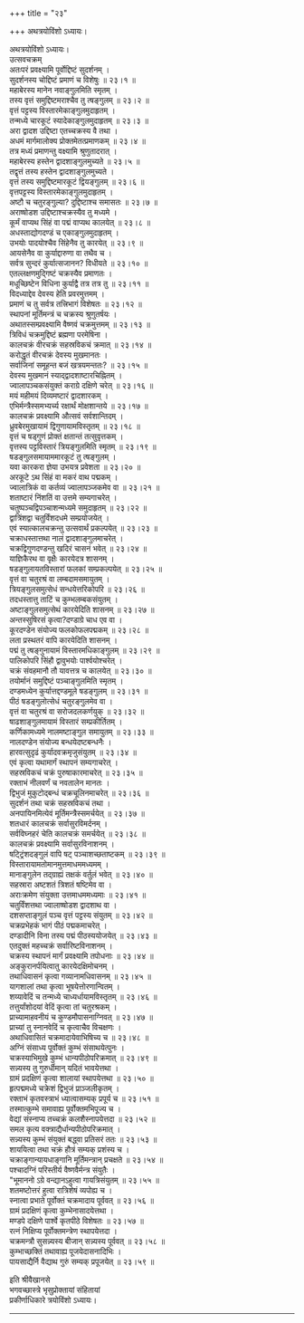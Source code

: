 +++
title = "२३"

+++
अथत्रयोविंशो ऽध्यायः।

अथत्रयोविंशो ऽध्यायः।  
उत्सवचक्रम्  
अतःपरं प्रवक्ष्यामि पूर्वोद्दिष्टं सुदर्शनम् ।  
सुदर्शनस्य चोद्दिष्टं प्रमाणं च विशेषुः ॥ २३।१ ॥  
महाबेरस्य मानेन नवाङ्गुलमिति स्मृतम् ।  
तस्य वृत्तं समुद्दिष्टमराश्चैव तु त्षङ्गुलम् ॥ २३।२ ॥  
वृत्तं पट्टस्य विस्तारमेकाङ्गुलमुदाहृतम् ।  
तन्मध्ये चारकूटं स्यादेकाङ्गुलमुदाहृतम् ॥ २३।३ ॥  
अरा द्वादश उद्दिष्टा एतच्चक्रस्य वै तथा ।  
अधमं मार्गमालोक्य प्रोक्तमेतत्प्रमाणकम् ॥ २३।४ ॥  
तत्र मध्यं प्रमाणन्तु वक्ष्यामि श्रुणुतादरात् ।  
महाबेरस्य हस्तेन द्वादशाङ्गुलमुच्यते ॥ २३।५ ॥  
तद्वृत्तं तस्य हस्तेन द्वादशाङ्गुलमुच्यते ।  
वृत्तं तस्य समुद्दिष्टमारकूटं द्वियङ्गुलम् ॥ २३।६ ॥  
वृत्तपट्टस्य विस्तारमेकाङ्गुलमुदाहृतम् ।  
अष्टौ च चतुरङ्गुल्या? दुद्दिष्टाश्च समासतः ॥ २३।७ ॥  
अराष्षोडश उद्दिष्टाश्चक्रस्यैव तु मध्यमे ।  
कूर्मं वाप्यथ सिंहं वा पद्मं वाप्यथ कालयेत् ॥ २३।८ ॥  
अधस्ताद्योगदण्डं च एकाङ्गुलमुदाहृतम् ।  
उभयोः पादयोश्चैव सिंहेनैव तु कारयेत् ॥ २३।९ ॥  
आयसेनैव वा कुर्याद्दारुणा वा तथैव च ।  
सर्वत्र सुन्दरं कुर्यात्सजानन? विधीयते ॥ २३।१० ॥  
एतल्लक्षणमुद्गिष्टं चक्रस्यैव प्रमाणतः ।  
मधूच्छिष्टेन विधिना कुर्याद्वै तत्र तत्र तु ॥ २३।११ ॥  
विदध्याद्देव देवस्य हेति प्रवरमुत्तमम् ।  
प्रमाणं च तु सर्वत्र तत्त्रिभागं विशेषतः ॥ २३।१२ ॥  
स्थापनां मूर्तिमन्त्रं च चक्रस्य श्रुणुतर्षयः ।  
अथातस्सम्प्रवक्ष्यामि वैष्णवं चक्रमुत्तमम् ॥ २३।१३ ॥  
त्रिविधं चक्रमुद्दिष्टं ब्रह्मणा परमेषिना ।  
कालचक्रं वीरचक्रं सहस्रविकचं क्रमात् ॥ २३।१४ ॥  
करोद्धृतं वीरचक्रं देवस्य मुखमानतः ।  
सर्वाजिनां समूहन्त बजं खत्रयमन्ततः? ॥ २३।१५ ॥  
देवस्य मुखमानं स्याद्द्वादशाष्टारचिह्नितम् ।  
ज्वालापञ्चकसंयुक्तं कराग्रे दक्षिणे चरेत् ॥ २३।१६ ॥  
मयं महीमयं दिव्यमष्टारं द्वादशारकम् ।  
एभिर्मन्त्रैस्समभ्यर्च्य रक्षार्थं मोक्षशान्तये ॥ २३।१७ ॥  
कालचक्रं प्रवक्ष्यामि औत्सवं सर्वशान्तिदम् ।  
ध्रुवबेरमुखायामं द्विगुणायामविस्तृतम् ॥ २३।१८ ॥  
वृत्तं च षड्गुणं प्रोक्तं क्षतान्तं तत्सुवृत्तकम् ।  
वृत्तस्य पट्टविस्तारं त्रियङ्गुलमिति स्मृतम् ॥ २३।१९ ॥  
षडङ्गुलसमायाममारकूटं तु त्षङ्गुलम् ।  
यवा कारकरा ज्ञेया उभयत्र प्रवेशता ॥ २३।२० ॥  
अरकूटे ऽथ सिंहं वा मकरं वाथ पद्मकम् ।  
ज्वालात्रिकं वा कर्तव्यं ज्वालापञ्जकमेव वा ॥ २३।२१ ॥  
शताष्टारं निंशतिं वा उत्तमे सम्यगाचरेत् ।  
चतुष्पञ्चद्विपञ्चाशन्मध्यमे समुदाहृतम् ॥ २३।२२ ॥  
द्वात्रिंशद्वा चतुर्विंशदधमे सम्प्रयोजयेत् ।  
एवं स्यात्कालचक्रन्तु उत्सवार्थं प्रकल्पयेत् ॥ २३।२३ ॥  
चक्राधस्तात्तथा नालं द्वादशाङ्गुलमाचरेत् ।  
चक्रद्विगुणदण्डन्तु खदिरं चासनं भवेत् ॥ २३।२४ ॥  
याज्ञिकैरथ वा वृक्षैः कारयेदत्र शासनम् ।  
षडङ्गुलायतविस्तारां फलकां सम्प्रकल्पयेत् ॥ २३।२५ ॥  
वृत्तं वा चतुरश्रं वा लम्बदामसमायुतम् ।  
त्रियङ्गुलसमुत्सेधं सन्धयेत्तरिकोपरि ॥ २३।२६ ॥  
तदधस्तात्तु ताटिं च कुम्भलम्बकसंयुतम् ।  
अष्टाङ्गुलसमुत्सेथं कारयेदिति शासनम् ॥ २३।२७ ॥  
अन्तस्सुषिरसं कृत्वा?दण्डाग्रे चाध एव वा ।  
कूरदण्डेन संयोज्य फलकोफलपद्मकम् ॥ २३।२८ ॥  
लता प्रस्थतरं वापि कारयेदिति शासनम् ।  
पद्मं तु त्षङ्गुनायामं विस्तारमधिकाङ्गुलम् ॥ २३।२९ ॥  
पालिकोपरि सिंहौ द्वावुभयोः पार्श्वयोश्चरेत् ।  
चक्रं संवहमानौ तौ यावत्तत्र च कालयेत् ॥ २३।३० ॥  
तयोर्मानं समुद्दिष्टं पञ्चाङ्गुलमिति स्मृतम् ।  
दण्डमध्येन कुर्यात्तद्दण्डमूले षडङ्गुलम् ॥ २३।३१ ॥  
पीठं षडङ्गुलोत्सेधं चतुरङ्गुलमेव वा ।  
वृत्तं वा चतुरश्रं वा सरोजदलकर्णयुक् ॥ २३।३२ ॥  
षाढशाङ्गुलमायामं विस्तारं सम्प्रकीर्तितम् ।  
कर्णिकामध्यमे नालमष्टाङ्गुल समायुतम् ॥ २३।३३ ॥  
नालदण्डेन संयोज्य बन्धयेदष्टबन्धनैः ।  
हारवत्सुदृढं कुर्यादवक्रमृजुसंयुतम् ॥ २३।३४ ॥  
एवं कृत्वा यथामार्गं स्थापनं सम्यगाचरेत् ।  
सहस्रविकचं चक्रं पुरुषाकारमाचरेत् ॥ २३।३५ ॥  
रक्ताभं नीलवर्णं च नवतालेन मानतः ।  
द्विभुजं मुकुटोद्बन्धं चक्रचूलिनमाचरेत् ॥ २३।३६ ॥  
सुदर्शनं तथा चक्रं सहस्रविकचं तथा ।  
अनपायिनमित्येवं मूर्तिमन्त्रैस्समर्चयेत् ॥ २३।३७ ॥  
शतधारं कालचक्रं सर्वासुरविमर्दनम् ।  
सर्वविघ्नहरं चेति कालचक्रं समर्चयेत् ॥ २३।३८ ॥  
कालचक्रं प्रवक्ष्यामि सर्वासुरविनाशनम् ।  
षट्ट्रिंशदङ्गुलं वापि षट् पञ्चाशच्छताष्टकम् ॥ २३।३९ ॥  
विस्तारायामतोमानमुत्तमाधममध्यमम् ।  
मानाङ्गुलेन तद्ग्राह्यं तक्षकं वर्तुलं भवेत् ॥ २३।४० ॥  
सहस्रारा अष्टशतं त्रिशतं षष्टिमेव वा ।  
अराःक्रमेण संयुक्ता उत्तमाधममध्यमाः ॥ २३।४१ ॥  
चतुर्विंशत्तथा ज्वालाष्षोडश द्वादशाथ वा ।  
दशसप्ताङ्गुलं पञ्च वृत्तं पट्टस्य संयुतम् ॥ २३।४२ ॥  
चक्रप्रभेहकं भागं पीठं पद्मकमाचरेत् ।  
दण्डादीनि विना तस्य पद्मं पीठस्ययोजयेत् ॥ २३।४३ ॥  
एतदुक्तं महच्चक्रं सर्वारिष्टविनाशनम् ।  
चक्रस्य स्थापनं मार्गं प्रवक्ष्यामि तपोधनाः ॥ २३।४४ ॥  
अङ्कुरानर्पयित्वातु कारयेदक्षिमोचनम् ।  
तथाधिवासनं कृत्वा गव्यानामधिवासनम् ॥ २३।४५ ॥  
यागशालां तथा कृत्वा भूषयेत्तोरणान्वितम् ।  
शय्यावेदिं च तन्मध्ये चाध्यर्धायामविस्तृतम् ॥ २३।४६ ॥  
तत्तुर्यांशोदयां वेदिं कृत्वा तां चतुरश्रकम् ।  
प्राच्यामाहवनीयं च कुण्डमौपासनाग्निवत् ॥ २३।४७ ॥  
प्राच्यां तु स्नानवेदिं च कृत्वाचैव विचक्षणः ।  
अथाधिवासितं चक्रमादायेवाभिषिच्य च ॥ २३।४८ ॥  
अग्निं संसाध्य पूर्वोक्तं कुम्भं संसाथयेत्पुनः ।  
चक्रस्याभिमुखे कुम्भं धान्यपीठोपरिक्रमात् ॥ २३।४९ ॥  
सन्न्यस्य तु गुरुर्धीमान् यदितं भावयेत्तथा ।  
ग्रामं प्रदक्षिणं कृत्वा शालायां स्थापयेत्तथा ॥ २३।५० ॥  
हृत्पद्ममध्ये चक्रेशं द्विभुजं प्राञ्जलीकृतम् ।  
रक्ताभं कृतवस्त्राभं ध्यात्वासम्यक् प्रपूर्य च ॥ २३।५१ ॥  
तस्मात्कुम्भे समावाह्य पूर्वोक्तमभिपूज्य च ।  
वेद्यां संस्नाप्य तच्चक्रं कलशैस्नापयेत्तदा ॥ २३।५२ ॥  
समल कृत्य वक्त्राद्यैर्धान्यपीठोपरिक्रमात् ।  
सन्न्यस्य कुम्भं संयुक्तं बद्ध्वा प्रतिसरं ततः ॥ २३।५३ ॥  
शाययित्वा तथा चक्रं हौत्रं सम्यक् प्रशंस्य च ।  
चक्राङ्गान्यायधाङ्गानि मूर्तिमन्त्रान् प्रचक्षते ॥ २३।५४ ॥  
पश्चादग्निं परिस्तीर्य वैष्णवैर्मन्त्र संयुतैः ।  
"भूमाननो ऽग्रे वन्द्यानऽहुत्वा गायत्रिसंयुतम् ॥ २३।५५ ॥  
शतमष्टोत्तरं हुत्वा रात्रिशेषं व्यपोह्य च ।  
स्नात्वा प्रभाते पूर्वोक्तं चक्रमादाय पूर्ववत् ॥ २३।५६ ॥  
ग्रामं प्रदक्षिणं कृत्वा कुम्भेनासादयेत्तथा ।  
मण्डपे दक्षिणे पार्श्वे कृतपीठे विशेषतः ॥ २३।५७ ॥  
रत्नं निक्षिप्य पूर्वोक्तमन्त्रेण स्थापयेत्तदा ।  
चक्रमन्त्रौ सुसन्न्यस्य बीजान् सन्न्यस्य पूर्ववत् ॥ २३।५८ ॥  
कुम्भाच्छक्तिं तथावाह्य पूजयेदासनादिभिः ।  
पायसाद्यैर्नि वैद्याथ गुरुं सम्यक् प्रपूजयेत् ॥ २३।५९ ॥  
    
इति श्रीवैखानसे  
भगवच्छास्त्रे भृसुप्रोक्तायां संहितायां  
प्रकीर्णाधिकारे त्रयोविंशो ऽध्यायः।

_____________________________________________________________

